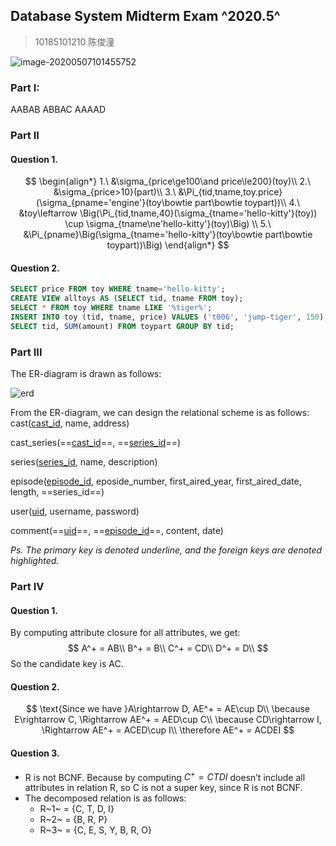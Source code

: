 ## Database System Midterm Exam ^2020.5^

> 10185101210 陈俊潼

![image-20200507101455752](https://billc.oss-cn-shanghai.aliyuncs.com/img/2020-05-07-image-20200507101455752.png)

### Part I:

AABAB ABBAC AAAAD

### Part II

#### Question 1.

$$
\begin{align*}
1.\ &\sigma_{price\ge100\and price\le200}(toy)\\
2.\ &\sigma_{price>10}(part)\\
3.\ &\Pi_{tid,tname,toy.price}(\sigma_{pname='engine'}(toy\bowtie part\bowtie toypart))\\
4.\ &toy\leftarrow \Big(\Pi_{tid,tname,40}(\sigma_{tname='hello-kitty'}(toy)) \cup \sigma_{tname\ne'hello-kitty'}(toy)\Big) \\
5.\ &\Pi_{pname}\Big(\sigma_{tname='hello-kitty'}(toy\bowtie part\bowtie toypart))\Big)
\end{align*}
$$

#### Question 2.

```sql
SELECT price FROM toy WHERE tname='hello-kitty';
CREATE VIEW alltoys AS (SELECT tid, tname FROM toy);
SELECT * FROM toy WHERE tname LIKE '%tiger%';
INSERT INTO toy (tid, tname, price) VALUES ('t006', 'jump-tiger', 150);
SELECT tid, SUM(amount) FROM toypart GROUP BY tid;
```

### Part III

The ER-diagram is drawn as follows:

![erd](https://billc.oss-cn-shanghai.aliyuncs.com/img/2020-05-07-erd-Is08xn.png)

From the ER-diagram, we can design the relational scheme is as follows:
cast(<u>cast_id</u>, name, address)

cast_series(==<u>cast_id</u>==, ==<u>series_id</u>==)

series(<u>series_id</u>, name, description)

episode(<u>episode_id</u>, eposide_number, first_aired_year, first_aired_date, length, ==series_id==)

user(<u>uid</u>, username, password)

comment(==<u>uid</u>==, ==<u>episode_id</u>==, content, date)

*Ps. The primary key is denoted underline, and the foreign keys are denoted highlighted.*

### Part IV

#### Question 1.

By computing attribute closure for all attributes, we get:
$$
A^+ = AB\\
B^+ = B\\
C^+ = CD\\
D^+ = D\\
$$
So the candidate key is AC.

#### Question 2.

$$
\text{Since we have }A\rightarrow D, AE^+ = AE\cup D\\
\because E\rightarrow C, \Rightarrow AE^+ = AED\cup C\\
\because CD\rightarrow I, \Rightarrow AE^+ = ACED\cup I\\
\therefore AE^+ = ACDEI
$$

#### Question 3.

- R is not BCNF. Because by computing $C^+ = CTDI$ doesn’t include all attributes in relation R, so C is not a super key, since R is not BCNF.
- The decomposed relation is as follows:
  - R~1~ = {C, T, D, I}
  - R~2~ = {B, R, P}
  - R~3~ = {C, E, S, Y, B, R, O}
